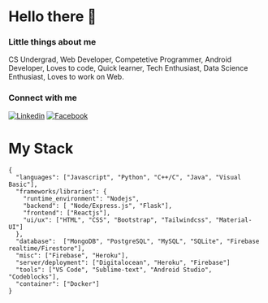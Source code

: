 # Hello there 👋 
### Little things about me
CS Undergrad,  Web Developer, Competetive Programmer, Android Developer, Loves to code, Quick learner, Tech Enthusiast, Data Science Enthusiast, Loves to work on Web.

### Connect with me
[![Linkedin](https://img.shields.io/badge/Linkedin-blue)](https://www.linkedin.com/in/rahathossain9678)
[![Facebook](https://img.shields.io/badge/Facebook-brightgreen)](https://www.facebook.com/rahat.hossain.9678)


<!--
-->

# My Stack
```
{
  "languages": ["Javascript", "Python", "C++/C", "Java", "Visual Basic"],
  "frameworks/libraries": {
    "runtime_environment": "Nodejs",
    "backend": [ "Node/Express.js", "Flask"],
    "frontend": ["Reactjs"],
    "ui/ux": ["HTML", "CSS", "Bootstrap", "Tailwindcss", "Material-UI"]
  },
  "database":  ["MongoDB", "PostgreSQL", "MySQL", "SQLite", "Firebase realtime/Firestore"],
  "misc": ["Firebase", "Heroku"],
  "server/deployment": ["Digitalocean", "Heroku", "Firebase"]
  "tools": ["VS Code", "Sublime-text", "Android Studio", "Codeblocks"],
  "container": ["Docker"]
}

```
